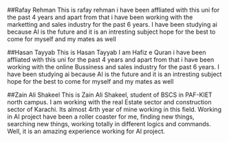 ##Rafay Rehman
This is rafay rehman i have been affliated with this uni for the past 4  years and apart from that i have been working with the marketting and sales industry for the past 6 years.
I have been studying ai because AI is the future and it is an intresting subject
hope for the best to come for myself and my mates as well 


##Hasan Tayyab
This is Hasan Tayyab I am Hafiz e Quran i have been affliated with this uni for the past 4 years and apart from that i have been working with the online Bussiness and sales industry for the past 6 years.
I have been studying ai because AI is the future and it is an intresting subject
hope for the best to come for myself and my mates as well 

##Zain Ali Shakeel
This is Zain Ali Shakeel, student of BSCS in PAF-KIET north campus. I am working with the real Estate sector and construction sector of Karachi. Its almost 4rth year of mine working in this field. 
Working in AI project have been a roller coaster for me, finding new things, searching new things, working totally in different logics and commands. Well, it is an amazing experience working for AI project. 


